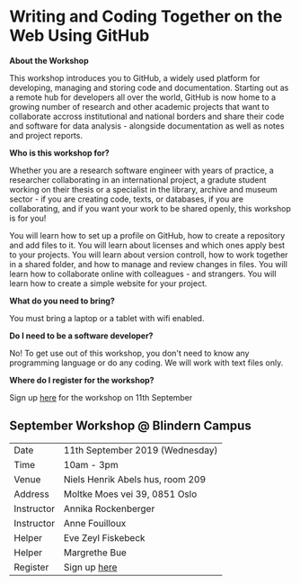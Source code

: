 # Writing and Coding Together on the Web Using GitHub

**About the Workshop**

This workshop introduces you to GitHub, a widely used platform for developing, 
managing and storing code and documentation. Starting out as a remote hub for developers all over the world,
GitHub is now home to a growing number of research and other academic projects that
want to collaborate accross institutional and national borders and share their code and software for data analysis - 
alongside documentation as well as notes and project reports.

**Who is this workshop for?**

Whether you are a research software engineer with years of practice, a researcher collaborating in an
international project, a gradute student working on their thesis or a specialist in the library, archive 
and museum sector - if you are creating code, texts, or databases, if you are collaborating, and if you 
want your work to be shared openly, this workshop is for you!

You will learn how to set up a profile on GitHub, how to create a repository and add files to it.
You will learn about licenses and which ones apply best to your projects.
You will learn about version controll, how to work together in a shared folder, and how to manage and 
review changes in files.
You will learn how to collaborate online with colleagues - and strangers.
You will learn how to create a simple website for your project.

**What do you need to bring?**

You must bring a laptop or a tablet with wifi enabled.

**Do I need to be a software developer?**

No! To get use out of this workshop, you don't need to know any programming language or do any coding.
We will work with text files only.

**Where do I register for the workshop?**

Sign up [here](https://nettskjema.uio.no/a/122784) for the workshop on 11th September

## September Workshop @ Blindern Campus

|||
|---|---|
|Date|11th September 2019 (Wednesday)|
|Time|10am - 3pm|
|Venue|Niels Henrik Abels hus, room 209|
|Address|Moltke Moes vei 39, 0851 Oslo|
|Instructor|Annika Rockenberger|
|Instructor|Anne Fouilloux|
|Helper|Eve Zeyl Fiskebeck|
|Helper|Margrethe Bue|
|Register|Sign up [here](https://nettskjema.uio.no/a/122784)|

<!-- ## October Workshop @ Blindern Campus
|||
|---|---|
|Date|11th September 2019 (Wednesday)|
|Time|10am - 3 pm|
|Venue|Niels Henrik Abels hus, room 209|
|Address|Moltke Moes vei 39, 0851 Oslo|
|Register|Sign up [here]()| -->

